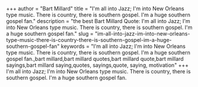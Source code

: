 +++
author = "Bart Millard"
title = "I'm all into Jazz; I'm into New Orleans type music. There is country, there is southern gospel. I'm a huge southern gospel fan."
description = "the best Bart Millard Quote: I'm all into Jazz; I'm into New Orleans type music. There is country, there is southern gospel. I'm a huge southern gospel fan."
slug = "im-all-into-jazz-im-into-new-orleans-type-music-there-is-country-there-is-southern-gospel-im-a-huge-southern-gospel-fan"
keywords = "I'm all into Jazz; I'm into New Orleans type music. There is country, there is southern gospel. I'm a huge southern gospel fan.,bart millard,bart millard quotes,bart millard quote,bart millard sayings,bart millard saying,quotes, sayings,quote, saying, motivation"
+++
I'm all into Jazz; I'm into New Orleans type music. There is country, there is southern gospel. I'm a huge southern gospel fan.
